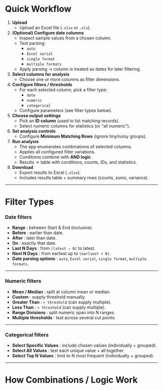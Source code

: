 # Quick Workflow

1. **Upload**
   * Upload an Excel file (`.xlsx` or `.xls`).
2. **(Optional) Configure date columns**
   * Inspect sample values from a chosen column.
   * Test parsing:
     * `auto`
     * `Excel serial`
     * `single format`
     * `multiple formats`
   * Apply parsing → column is treated as dates for later filtering.
3. **Select columns for analysis**
   * Choose one or more columns as filter dimensions.
4. **Configure filters / thresholds**
   * For each selected column, pick a filter type:
     * `date`
     * `numeric`
     * `categorical`
   * Configure parameters (see filter types below).
5. **Choose output settings**
   * Pick an **ID column** (used to list matching records).
   * Select numeric columns for statistics (or "all numeric").
6. **Set analysis controls**
   * Configure **Minimum Matching Rows** (ignore tiny/noisy groups).
7. **Run analysis**
   * The app enumerates combinations of selected columns.
   * Applies all configured filter variations.
   * Conditions combine with  **AND logic** .
   * Results → table with conditions, counts, IDs, and statistics.
8. **Download**
   * Export results to Excel (`.xlsx`).
   * Includes results table + summary rows (counts, sums, variance).

---

# Filter Types

### Date filters

* **Range** : between Start & End (inclusive).
* **Before** : earlier than date.
* **After** : later than date.
* **On** : exactly that date.
* **Last N Days** : from `(latest − N)` to latest.
* **Next N Days** : from earliest up to `(earliest + N)`.
* **Date parsing options** : `auto`, `Excel serial`, `single format`, `multiple formats`.

---

### Numeric filters

* **Mean / Median** : split at column mean or median.
* **Custom** : supply threshold manually.
* **Greater Than** : `> threshold` (can supply multiple).
* **Less Than** : `< threshold` (can supply multiple).
* **Range Divisions** : split numeric span into N ranges.
* **Multiple thresholds** : test across several cut points.

---

### Categorical filters

* **Select Specific Values** : include chosen values (individually + grouped).
* **Select All Values** : test each unique value + all together.
* **Select Top N Values** : limit to N most frequent (individually + grouped).

---



# How Combinations / Logic Work